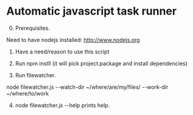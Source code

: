 Automatic javascript task runner
=====================================

0. Prerequisites. 

Need to have nodejs installed: http://www.nodejs.org

1. Have a need/reason to use this script 

2. Run npm instll (it will pick project.package and install dependencies)

3. Run filewatcher. 

node filewatcher.js <command> --watch-dir ~/where/are/my/files/  --work-dir ~/where/to/work

4. node filewatcher.js --help prints help. 
